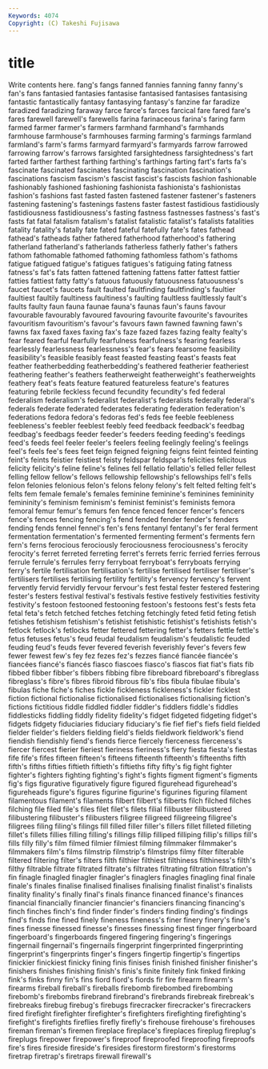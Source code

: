 ```yaml
---
Keywords: 4074 
Copyright: (C) Takeshi Fujisawa
---
```


# title

Write contents here.
 fang's fangs fanned fannies fanning fanny
fanny's fan's fans fantasied fantasies fantasise fantasised fantasises fantasising fantastic
fantastically fantasy fantasying fantasy's fanzine far faradize faradized faradizing faraway
farce farce's farces farcical fare fared fare's fares farewell farewell's
farewells farina farinaceous farina's faring farm farmed farmer farmer's farmers
farmhand farmhand's farmhands farmhouse farmhouse's farmhouses farming farming's farmings farmland
farmland's farm's farms farmyard farmyard's farmyards farrow farrowed farrowing farrow's
farrows farsighted farsightedness farsightedness's fart farted farther farthest farthing farthing's
farthings farting fart's farts fa's fascinate fascinated fascinates fascinating fascination
fascination's fascinations fascism fascism's fascist fascist's fascists fashion fashionable fashionably
fashioned fashioning fashionista fashionista's fashionistas fashion's fashions fast fasted fasten
fastened fastener fastener's fasteners fastening fastening's fastenings fastens faster fastest
fastidious fastidiously fastidiousness fastidiousness's fasting fastness fastnesses fastness's fast's fasts
fat fatal fatalism fatalism's fatalist fatalistic fatalist's fatalists fatalities fatality
fatality's fatally fate fated fateful fatefully fate's fates fathead fathead's
fatheads father fathered fatherhood fatherhood's fathering fatherland fatherland's fatherlands fatherless
fatherly father's fathers fathom fathomable fathomed fathoming fathomless fathom's fathoms
fatigue fatigued fatigue's fatigues fatigues's fatiguing fating fatness fatness's fat's
fats fatten fattened fattening fattens fatter fattest fattier fatties fattiest
fatty fatty's fatuous fatuously fatuousness fatuousness's faucet faucet's faucets fault
faulted faultfinding faultfinding's faultier faultiest faultily faultiness faultiness's faulting faultless
faultlessly fault's faults faulty faun fauna faunae fauna's faunas faun's
fauns favour favourable favourably favoured favouring favourite favourite's favourites favouritism
favouritism's favour's favours fawn fawned fawning fawn's fawns fax faxed
faxes faxing fax's faze fazed fazes fazing fealty fealty's fear
feared fearful fearfully fearfulness fearfulness's fearing fearless fearlessly fearlessness fearlessness's
fear's fears fearsome feasibility feasibility's feasible feasibly feast feasted feasting
feast's feasts feat feather featherbedding featherbedding's feathered featherier featheriest feathering
feather's feathers featherweight featherweight's featherweights feathery feat's feats feature featured
featureless feature's features featuring febrile feckless fecund fecundity fecundity's fed
federal federalism federalism's federalist federalist's federalists federally federal's federals federate
federated federates federating federation federation's federations fedora fedora's fedoras fed's
feds fee feeble feebleness feebleness's feebler feeblest feebly feed feedback
feedback's feedbag feedbag's feedbags feeder feeder's feeders feeding feeding's feedings
feed's feeds feel feeler feeler's feelers feeling feelingly feeling's feelings
feel's feels fee's fees feet feign feigned feigning feigns feint
feinted feinting feint's feints feistier feistiest feisty feldspar feldspar's felicities
felicitous felicity felicity's feline feline's felines fell fellatio fellatio's felled
feller fellest felling fellow fellow's fellows fellowship fellowship's fellowships fell's
fells felon felonies felonious felon's felons felony felony's felt felted
felting felt's felts fem female female's females feminine feminine's feminines
femininity femininity's feminism feminism's feminist feminist's feminists femora femoral femur
femur's femurs fen fence fenced fencer fencer's fencers fence's fences
fencing fencing's fend fended fender fender's fenders fending fends fennel
fennel's fen's fens fentanyl fentanyl's fer feral ferment fermentation fermentation's
fermented fermenting ferment's ferments fern fern's ferns ferocious ferociously ferociousness
ferociousness's ferocity ferocity's ferret ferreted ferreting ferret's ferrets ferric ferried
ferries ferrous ferrule ferrule's ferrules ferry ferryboat ferryboat's ferryboats ferrying
ferry's fertile fertilisation fertilisation's fertilise fertilised fertiliser fertiliser's fertilisers fertilises
fertilising fertility fertility's fervency fervency's fervent fervently fervid fervidly fervour
fervour's fest festal fester festered festering fester's festers festival festival's
festivals festive festively festivities festivity festivity's festoon festooned festooning festoon's
festoons fest's fests feta fetal feta's fetch fetched fetches fetching
fetchingly feted fetid feting fetish fetishes fetishism fetishism's fetishist fetishistic
fetishist's fetishists fetish's fetlock fetlock's fetlocks fetter fettered fettering fetter's
fetters fettle fettle's fetus fetuses fetus's feud feudal feudalism feudalism's
feudalistic feuded feuding feud's feuds fever fevered feverish feverishly fever's
fevers few fewer fewest few's fey fez fezes fez's fezzes
fiancé fiancée fiancée's fiancées fiancé's fiancés fiasco fiascoes fiasco's fiascos
fiat fiat's fiats fib fibbed fibber fibber's fibbers fibbing fibre
fibreboard fibreboard's fibreglass fibreglass's fibre's fibres fibroid fibrous fib's fibs
fibula fibulae fibula's fibulas fiche fiche's fiches fickle fickleness fickleness's
fickler ficklest fiction fictional fictionalise fictionalised fictionalises fictionalising fiction's fictions
fictitious fiddle fiddled fiddler fiddler's fiddlers fiddle's fiddles fiddlesticks fiddling
fiddly fidelity fidelity's fidget fidgeted fidgeting fidget's fidgets fidgety fiduciaries
fiduciary fiduciary's fie fief fief's fiefs field fielded fielder fielder's
fielders fielding field's fields fieldwork fieldwork's fiend fiendish fiendishly fiend's
fiends fierce fiercely fierceness fierceness's fiercer fiercest fierier fieriest fieriness
fieriness's fiery fiesta fiesta's fiestas fife fife's fifes fifteen fifteen's
fifteens fifteenth fifteenth's fifteenths fifth fifth's fifths fifties fiftieth fiftieth's
fiftieths fifty fifty's fig fight fighter fighter's fighters fighting fighting's
fight's fights figment figment's figments fig's figs figurative figuratively figure
figured figurehead figurehead's figureheads figure's figures figurine figurine's figurines figuring
filament filamentous filament's filaments filbert filbert's filberts filch filched filches
filching file filed file's files filet filet's filets filial filibuster
filibustered filibustering filibuster's filibusters filigree filigreed filigreeing filigree's filigrees filing
filing's filings fill filled filler filler's fillers fillet filleted filleting
fillet's fillets fillies filling filling's fillings fillip filliped filliping fillip's
fillips fill's fills filly filly's film filmed filmier filmiest filming
filmmaker filmmaker's filmmakers film's films filmstrip filmstrip's filmstrips filmy filter
filterable filtered filtering filter's filters filth filthier filthiest filthiness filthiness's
filth's filthy filtrable filtrate filtrated filtrate's filtrates filtrating filtration filtration's
fin finagle finagled finagler finagler's finaglers finagles finagling final finale
finale's finales finalise finalised finalises finalising finalist finalist's finalists finality
finality's finally final's finals finance financed finance's finances financial financially
financier financier's financiers financing financing's finch finches finch's find finder
finder's finders finding finding's findings find's finds fine fined finely
fineness fineness's finer finery finery's fine's fines finesse finessed finesse's
finesses finessing finest finger fingerboard fingerboard's fingerboards fingered fingering fingering's
fingerings fingernail fingernail's fingernails fingerprint fingerprinted fingerprinting fingerprint's fingerprints finger's
fingers fingertip fingertip's fingertips finickier finickiest finicky fining finis finises
finish finished finisher finisher's finishers finishes finishing finish's finis's finite
finitely fink finked finking fink's finks finny fin's fins fiord
fiord's fiords fir fire firearm firearm's firearms fireball fireball's fireballs
firebomb firebombed firebombing firebomb's firebombs firebrand firebrand's firebrands firebreak firebreak's
firebreaks firebug firebug's firebugs firecracker firecracker's firecrackers fired firefight firefighter
firefighter's firefighters firefighting firefighting's firefight's firefights fireflies firefly firefly's firehouse
firehouse's firehouses fireman fireman's firemen fireplace fireplace's fireplaces fireplug fireplug's
fireplugs firepower firepower's fireproof fireproofed fireproofing fireproofs fire's fires fireside
fireside's firesides firestorm firestorm's firestorms firetrap firetrap's firetraps firewall firewall's
